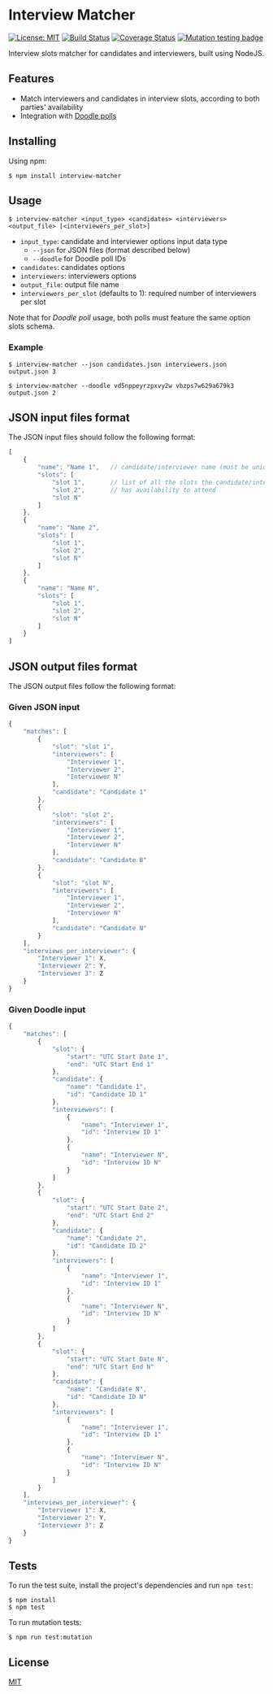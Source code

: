 # Interview Matcher

[![License: MIT](https://img.shields.io/badge/License-MIT-yellow.svg)](https://opensource.org/licenses/MIT) [![Build Status](https://circleci.com/gh/xRuiAlves/interview-matcher.svg?style=shield)](https://circleci.com/gh/xRuiAlves/interview-matcher) [![Coverage Status](https://coveralls.io/repos/github/xRuiAlves/interview-matcher/badge.svg?branch=master)](https://coveralls.io/github/xRuiAlves/interview-matcher?branch=master) [![Mutation testing badge](https://img.shields.io/endpoint?style=flat&url=https%3A%2F%2Fbadge-api.stryker-mutator.io%2Fgithub.com%2FxRuiAlves%2Finterview-matcher%2Fmaster)](https://dashboard.stryker-mutator.io/reports/github.com/xRuiAlves/interview-matcher/master)

Interview slots matcher for candidates and interviewers, built using NodeJS.

## Features

- Match interviewers and candidates in interview slots, according to both parties' availability
- Integration with [Doodle polls](https://doodle.com/)

## Installing

Using npm:

```
$ npm install interview-matcher
```

## Usage

```
$ interview-matcher <input_type> <candidates> <interviewers> <output_file> [<interviewers_per_slot>]
```

- `input_type`: candidate and interviewer options input data type
    - `--json` for JSON files (format described below)
    - `--doodle` for Doodle poll IDs
- `candidates`: candidates options
- `interviewers`: interviewers options
- `output_file`: output file name
- `interviewers_per_slot` (defaults to 1): required number of interviewers per slot

Note that for *Doodle poll* usage, both polls must feature the same option slots schema.

### Example

```
$ interview-matcher --json candidates.json interviewers.json output.json 3
```

```
$ interview-matcher --doodle vd5nppeyrzpxvy2w vbzps7w629a679k3 output.json 2
```

## JSON input files format

The JSON input files should follow the following format:

```javascript
[
    {
        "name": "Name 1",   // candidate/interviewer name (must be unique)
        "slots": [
            "slot 1",       // list of all the slots the candidate/interviewer
            "slot 2",       // has availability to attend
            "slot N"
        ]
    },
    {
        "name": "Name 2",
        "slots": [
            "slot 1",
            "slot 2",
            "slot N"
        ]
    },
    {
        "name": "Name N",
        "slots": [
            "slot 1",
            "slot 2",
            "slot N"
        ]
    }
]
```

## JSON output files format

The JSON output files follow the following format:

### Given JSON input

```javascript
{
    "matches": [
        {
            "slot": "slot 1",
            "interviewers": [
                "Interviewer 1",
                "Interviewer 2",
                "Interviewer N"
            ],
            "candidate": "Candidate 1"
        },
        {
            "slot": "slot 2",
            "interviewers": [
                "Interviewer 1",
                "Interviewer 2",
                "Interviewer N"
            ],
            "candidate": "Candidate B"
        },
        {
            "slot": "slot N",
            "interviewers": [
                "Interviewer 1",
                "Interviewer 2",
                "Interviewer N"
            ],
            "candidate": "Candidate N"
        }
    ],
    "interviews_per_interviewer": {
        "Interviewer 1": X,
        "Interviewer 2": Y,
        "Interviewer 3": Z
    }
}
```

### Given Doodle input

```javascript
{
    "matches": [
        {
            "slot": {
                "start": "UTC Start Date 1",
                "end": "UTC Start End 1"
            },
            "candidate": {
                "name": "Candidate 1",
                "id": "Candidate ID 1"
            },
            "interviewers": [
                {
                    "name": "Interviewer 1",
                    "id": "Interview ID 1"
                },
                {
                    "name": "Interviewer N",
                    "id": "Interview ID N"
                }
            ]
        },
        {
            "slot": {
                "start": "UTC Start Date 2",
                "end": "UTC Start End 2"
            },
            "candidate": {
                "name": "Candidate 2",
                "id": "Candidate ID 2"
            },
            "interviewers": [
                {
                    "name": "Interviewer 1",
                    "id": "Interview ID 1"
                },
                {
                    "name": "Interviewer N",
                    "id": "Interview ID N"
                }
            ]
        },
        {
            "slot": {
                "start": "UTC Start Date N",
                "end": "UTC Start End N"
            },
            "candidate": {
                "name": "Candidate N",
                "id": "Candidate ID N"
            },
            "interviewers": [
                {
                    "name": "Interviewer 1",
                    "id": "Interview ID 1"
                },
                {
                    "name": "Interviewer N",
                    "id": "Interview ID N"
                }
            ]
        }
    ],
    "interviews_per_interviewer": {
        "Interviewer 1": X,
        "Interviewer 2": Y,
        "Interviewer 3": Z
    }
}
```

## Tests

To run the test suite, install the project's dependencies and run `npm test`:

```
$ npm install
$ npm test
```

To run mutation tests:

```
$ npm run test:mutation
```

## License

[MIT](https://github.com/xRuiAlves/interview-matcher/blob/master/LICENSE)
